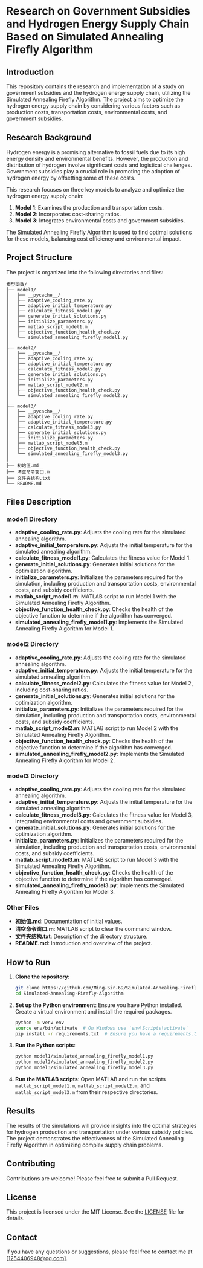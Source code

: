 # Research on Government Subsidies and Hydrogen Energy Supply Chain Based on Simulated Annealing Firefly Algorithm

## Introduction

This repository contains the research and implementation of a study on government subsidies and the hydrogen energy supply chain, utilizing the Simulated Annealing Firefly Algorithm. The project aims to optimize the hydrogen energy supply chain by considering various factors such as production costs, transportation costs, environmental costs, and government subsidies.

## Research Background

Hydrogen energy is a promising alternative to fossil fuels due to its high energy density and environmental benefits. However, the production and distribution of hydrogen involve significant costs and logistical challenges. Government subsidies play a crucial role in promoting the adoption of hydrogen energy by offsetting some of these costs.

This research focuses on three key models to analyze and optimize the hydrogen energy supply chain:

1. **Model 1**: Examines the production and transportation costs.
2. **Model 2**: Incorporates cost-sharing ratios.
3. **Model 3**: Integrates environmental costs and government subsidies.

The Simulated Annealing Firefly Algorithm is used to find optimal solutions for these models, balancing cost efficiency and environmental impact.

## Project Structure

The project is organized into the following directories and files:

```
模型函数/
├── model1/
│   ├── __pycache__/
│   ├── adaptive_cooling_rate.py
│   ├── adaptive_initial_temperature.py
│   ├── calculate_fitness_model1.py
│   ├── generate_initial_solutions.py
│   ├── initialize_parameters.py
│   ├── matlab_script_model1.m
│   ├── objective_function_health_check.py
│   └── simulated_annealing_firefly_model1.py
│
├── model2/
│   ├── __pycache__/
│   ├── adaptive_cooling_rate.py
│   ├── adaptive_initial_temperature.py
│   ├── calculate_fitness_model2.py
│   ├── generate_initial_solutions.py
│   ├── initialize_parameters.py
│   ├── matlab_script_model2.m
│   ├── objective_function_health_check.py
│   └── simulated_annealing_firefly_model2.py
│
├── model3/
│   ├── __pycache__/
│   ├── adaptive_cooling_rate.py
│   ├── adaptive_initial_temperature.py
│   ├── calculate_fitness_model3.py
│   ├── generate_initial_solutions.py
│   ├── initialize_parameters.py
│   ├── matlab_script_model3.m
│   ├── objective_function_health_check.py
│   └── simulated_annealing_firefly_model3.py
│
├── 初始值.md
├── 清空命令窗口.m
├── 文件夹结构.txt
└── README.md

```

## Files Description

### model1 Directory

- **adaptive_cooling_rate.py**: Adjusts the cooling rate for the simulated annealing algorithm.
- **adaptive_initial_temperature.py**: Adjusts the initial temperature for the simulated annealing algorithm.
- **calculate_fitness_model1.py**: Calculates the fitness value for Model 1.
- **generate_initial_solutions.py**: Generates initial solutions for the optimization algorithm.
- **initialize_parameters.py**: Initializes the parameters required for the simulation, including production and transportation costs, environmental costs, and subsidy coefficients.
- **matlab_script_model1.m**: MATLAB script to run Model 1 with the Simulated Annealing Firefly Algorithm.
- **objective_function_health_check.py**: Checks the health of the objective function to determine if the algorithm has converged.
- **simulated_annealing_firefly_model1.py**: Implements the Simulated Annealing Firefly Algorithm for Model 1.

### model2 Directory

- **adaptive_cooling_rate.py**: Adjusts the cooling rate for the simulated annealing algorithm.
- **adaptive_initial_temperature.py**: Adjusts the initial temperature for the simulated annealing algorithm.
- **calculate_fitness_model2.py**: Calculates the fitness value for Model 2, including cost-sharing ratios.
- **generate_initial_solutions.py**: Generates initial solutions for the optimization algorithm.
- **initialize_parameters.py**: Initializes the parameters required for the simulation, including production and transportation costs, environmental costs, and subsidy coefficients.
- **matlab_script_model2.m**: MATLAB script to run Model 2 with the Simulated Annealing Firefly Algorithm.
- **objective_function_health_check.py**: Checks the health of the objective function to determine if the algorithm has converged.
- **simulated_annealing_firefly_model2.py**: Implements the Simulated Annealing Firefly Algorithm for Model 2.

### model3 Directory

- **adaptive_cooling_rate.py**: Adjusts the cooling rate for the simulated annealing algorithm.
- **adaptive_initial_temperature.py**: Adjusts the initial temperature for the simulated annealing algorithm.
- **calculate_fitness_model3.py**: Calculates the fitness value for Model 3, integrating environmental costs and government subsidies.
- **generate_initial_solutions.py**: Generates initial solutions for the optimization algorithm.
- **initialize_parameters.py**: Initializes the parameters required for the simulation, including production and transportation costs, environmental costs, and subsidy coefficients.
- **matlab_script_model3.m**: MATLAB script to run Model 3 with the Simulated Annealing Firefly Algorithm.
- **objective_function_health_check.py**: Checks the health of the objective function to determine if the algorithm has converged.
- **simulated_annealing_firefly_model3.py**: Implements the Simulated Annealing Firefly Algorithm for Model 3.

### Other Files

- **初始值.md**: Documentation of initial values.
- **清空命令窗口.m**: MATLAB script to clear the command window.
- **文件夹结构.txt**: Description of the directory structure.
- **README.md**: Introduction and overview of the project.

## How to Run

1. **Clone the repository**:
    ```bash
    git clone https://github.com/Ming-Sir-69/Simulated-Annealing-Firefly-Algorithm.git
    cd Simulated-Annealing-Firefly-Algorithm
    ```

2. **Set up the Python environment**:
    Ensure you have Python installed. Create a virtual environment and install the required packages.
    ```bash
    python -m venv env
    source env/bin/activate  # On Windows use `env\Scripts\activate`
    pip install -r requirements.txt  # Ensure you have a requirements.txt file with necessary packages
    ```

3. **Run the Python scripts**:
    ```bash
    python model1/simulated_annealing_firefly_model1.py
    python model2/simulated_annealing_firefly_model2.py
    python model3/simulated_annealing_firefly_model3.py
    ```

4. **Run the MATLAB scripts**:
    Open MATLAB and run the scripts `matlab_script_model1.m`, `matlab_script_model2.m`, and `matlab_script_model3.m` from their respective directories.

## Results

The results of the simulations will provide insights into the optimal strategies for hydrogen production and transportation under various subsidy policies. The project demonstrates the effectiveness of the Simulated Annealing Firefly Algorithm in optimizing complex supply chain problems.

## Contributing

Contributions are welcome! Please feel free to submit a Pull Request.

## License

This project is licensed under the MIT License. See the [LICENSE](LICENSE) file for details.

## Contact

If you have any questions or suggestions, please feel free to contact me at [1254406948@qq.com].
